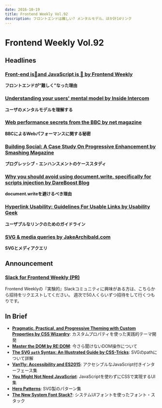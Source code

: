 ```yaml
---
date: 2016-10-19
title: Frontend Weekly Vol.92
description: フロントエンドは難しい? メンタルモデル、ほか計14リンク
---
```


# Frontend Weekly Vol.92

## Headlines

### [Front-end is🤘and JavaScript is 👑 by Frontend Weekly](https://medium.com/front-end-hacking/front-end-is-and-javascript-is-d4bc3a8edbb7#.hfv3qc4p6)

**フロントエンドが”難しく”なった理由**

### [Understanding your users' mental model by Inside Intercom](https://blog.intercom.com/understanding-your-users-mental-model/)

**ユーザのメンタルモデルを理解する**

### [Web performance secrets from the BBC by net magazine](https://medium.com/net-magazine/web-performance-secrets-from-the-bbc-d4b01f869752#.4ea3x9lbd)

**BBCによるWebパフォーマンスに関する秘密**

### [Building Social: A Case Study On Progressive Enhancement by Smashing Magazine](https://www.smashingmagazine.com/2016/09/building-social-a-case-study-on-progressive-enhancement/)

**プログレッシブ・エンハンスメントのケーススタディ**

### [Why you should avoid using document.write, specifically for scripts injection by DareBoost Blog](http://blog.dareboost.com/en/2016/09/avoid-using-document-write-scripts-injection/)

**document.writeを避けるべき理由**

### [Hyperlink Usability: Guidelines For Usable Links by Usability Geek](http://usabilitygeek.com/hyperlink-usability-guidelines-usable-links/)

**ユーザブルなリンクのためのガイドライン**

### [SVG & media queries by JakeArchibald.com](https://jakearchibald.com/2016/svg-media-queries/)

**SVGとメディアクエリ**

## Announcement

### [Slack for Frontend Weekly (PR)](https://studiomohawk.typeform.com/to/Kj8Gaj)

Frontend Weeklyの『実験的』Slackコミュニティに興味がある方は、こちらから招待をリクエストしてください。 週次で50人くらいずつ招待をして行くつもりです。

## In Brief

* [**Pragmatic, Practical, and Progressive Theming with Custom Properties by CSS Wizardry**](http://csswizardry.com/2016/10/pragmatic-practical-progressive-theming-with-custom-properties/): カスタムプロパティを使った実践的テーマ開発
* [**Master the DOM by RE:DOM**](https://medium.com/re-dom/master-the-dom-bc1a2a06089b#.v8xf8nnhj): 今さら聞けないDOM操作について
* [**The SVG `path` Syntax: An Illustrated Guide by CSS-Tricks**](https://css-tricks.com/svg-path-syntax-illustrated-guide/): SVGのpathについて詳解
* [**Van11y: Accessibility and ES2015**](https://van11y.net/): アクセシブルなJavaScript付きインターフェース集
* [**You Might Not Need JavaScript**](http://youmightnotneedjs.com/): JavaScriptを使わずにCSSで実現するUI集 
* [**Hero Patterns**](http://www.heropatterns.com/): SVG製のパターン集
* [**The New System Font Stack?**](https://bitsofco.de/the-new-system-font-stack/): システムUIフォントを使ったフォント・スタック
